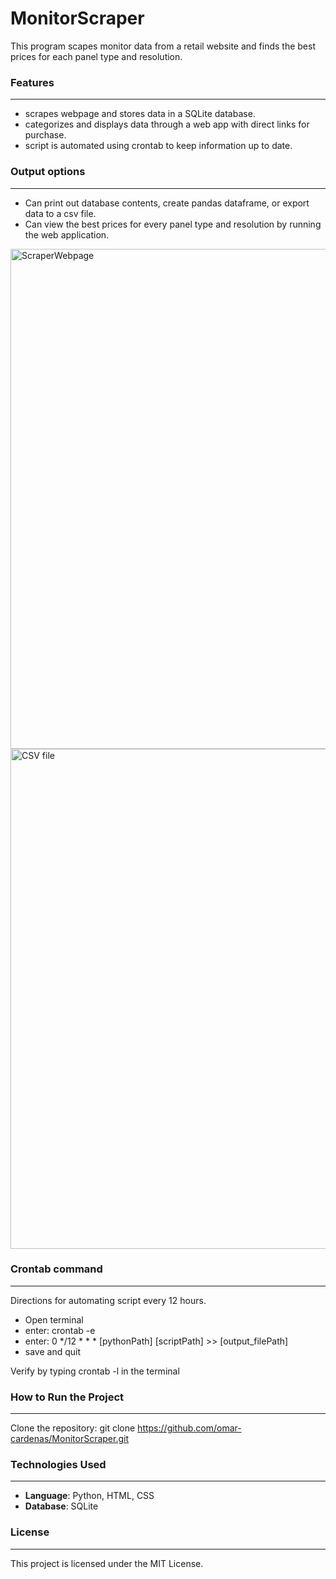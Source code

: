 # MonitorScraper

This program scapes monitor data from a retail website and finds the best prices for each panel type and resolution.

### Features
---
- scrapes webpage and stores data in a SQLite database.
- categorizes and displays data through a web app with direct links for purchase.
- script is automated using crontab to keep information up to date.

### Output options  
---
- Can print out database contents, create pandas dataframe, or export data to a csv file.
- Can view the best prices for every panel type and resolution by running the web application.
<img width="800" alt="ScraperWebpage" src="https://github.com/user-attachments/assets/c468974a-249f-4d47-bee5-7e4b1dee767c" />
<img width="800" alt="CSV file" src = "https://github.com/user-attachments/assets/f596f6f4-0216-4bc4-9160-c60796976955" />




### Crontab command  
---
Directions for automating script every 12 hours. 
- Open terminal 
- enter: crontab -e
- enter: 0 */12 * * * [pythonPath] [scriptPath] >> [output_filePath]
- save and quit

Verify by typing crontab -l in the terminal

### How to Run the Project
---
Clone the repository: git clone https://github.com/omar-cardenas/MonitorScraper.git

### Technologies Used
---
- **Language**: Python, HTML, CSS
- **Database**: SQLite

### License
---
This project is licensed under the MIT License.
